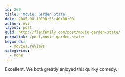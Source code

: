 ```yaml
---
id: 269
title: 'Movie: Garden State'
date: 2005-08-10T08:53:40+00:00
author: Avi
layout: post
guid: http://flaxfamily.com/post/movie-garden-state/
permalink: /post/movie-garden-state/
keywords:
  - movies,reviews
categories:
  - none
---
```

Excellent. We both greatly enjoyed this quirky comedy.